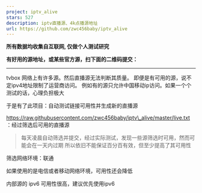```yaml
---
project: iptv_alive
stars: 527
description: iptv直播源、4k点播源地址
url: https://github.com/zwc456baby/iptv_alive
---
```


**所有数据均收集自互联网, 仅做个人测试研究**

**有好用的源地址，或某些官方源，扫下面的二维码提交：**

* * *

tvbox 网络上有许多源。然后直播源无法判断其质量。 即便是有可用的源，说不定ipv4地址限制了运营商访问。 例如有的源只允许中国移动ip访问。如果一个个测试的话，心理负担极大

于是有了此项目：自动测试链接可用性并生成新的直播源

https://raw.githubusercontent.com/zwc456baby/iptv\_alive/master/live.txt ：经过筛选后可用的直播源

> 每天凌晨自动筛选并提交，经过实际测试，发现一些源筛选时可用，然而可能会在一天内过期 所以依旧不能保证百分百有效，但至少提高了其可用性

筛选网络环境：联通

如果使用的是电信或者移动网络环境，可用性还会降低

内部源的 ipv6 可用性很高，建议优先使用ipv6
